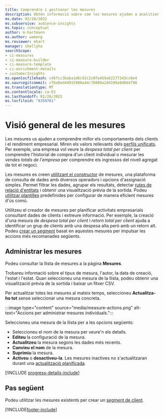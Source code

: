 ```yaml
---
title: Comprendre i gestionar les mesures
description: Obtén informació sobre com les mesures ajuden a analitzar i reflectir el rendiment de la teva empresa.
ms.date: 02/28/2022
ms.subservice: audience-insights
ms.topic: conceptual
author: m-hartmann
ms.author: wameng
ms.reviewer: mhart
manager: shellyha
searchScope:
- ci-measures
- ci-measure-builder
- ci-measure-template
- ci-enrichment-details
- customerInsights
ms.openlocfilehash: c46fcc3baba1d6c92c2c0fe459a62277343cc0e4
ms.sourcegitcommit: cf6a0ed44915908a44c70889a2dd199a9d0d4798
ms.translationtype: MT
ms.contentlocale: ca-ES
ms.lasthandoff: 02/28/2022
ms.locfileid: "8359761"
---
```

# <a name="measures-overview"></a>Visió general de les mesures

Les mesures us ajuden a comprendre millor els comportaments dels clients i el rendiment empresarial. Miren els valors rellevants dels [perfils unificats](data-unification.md). Per exemple, una empresa vol veure la *despesa total per client* per comprendre l'historial de compra d'un client individual o mesurar les *vendes totals de l'empresa* per comprendre els ingressos del nivell agregat de tot el negoci.  

Les mesures es creen [utilitzant el constructor](measure-builder.md) de mesures, una plataforma de consulta de dades amb diversos operadors i opcions d'assignació simples. Permet filtrar les dades, agrupar els resultats, detectar [rutes de relació d'entitats](relationships.md) i obtenir una visualització prèvia de la sortida. Podeu [utilitzar plantilles](measure-templates.md) predefinides per configurar de manera eficient mesures d'ús comú.

Utilitzeu el creador de mesures per planificar activitats empresarials consultant dades de clients i extreure informació. Per exemple, la creació d'una mesura de *despesa total per client* i *retorn total per client* ajuda a identificar un grup de clients amb una despesa alta però amb un retorn alt. Podeu [crear un segment](segments.md) basat en aquestes mesures per impulsar les accions més recomanades següents. 

## <a name="manage-your-measures"></a>Administrar les mesures

Podeu consultar la llista de mesures a la pàgina **Mesures**.

Trobareu informació sobre el tipus de mesura, l'autor, la data de creació, l'estat i l'estat. Quan seleccioneu una mesura de la llista, podeu obtenir una visualització prèvia de la sortida i baixar un fitxer CSV.

Per actualitzar totes les mesures al mateix temps, seleccioneu **Actualitza-ho tot** sense seleccionar una mesura concreta.

:::image type="content" source="media/measure-actions.png" alt-text="Accions per administrar mesures individuals.":::

Seleccioneu una mesura de la llista per a les opcions següents:

- Seleccioneu el nom de la mesura per veure'n els detalls.
- **Editeu** la configuració de la mesura.
- **Actualitzeu** la mesura segons les dades més recents.
- **Canvieu el nom** de la mesura.
- **Suprimiu** la mesura.
- **Activeu** o **desactiveu-la**. Les mesures inactives no s'actualitzaran durant una [actualització planificada](system.md#schedule-tab).

[!INCLUDE [progress-details-include](../includes/progress-details-pane.md)]

## <a name="next-step"></a>Pas següent

Podeu utilitzar les mesures existents per crear un [segment de client](segments.md).

[!INCLUDE[footer-include](../includes/footer-banner.md)]
